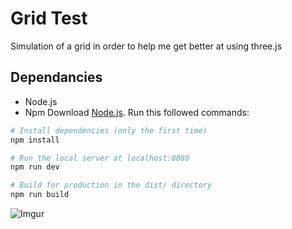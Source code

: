 # Grid Test

Simulation of a grid in order to help me get better at using three.js
## Dependancies
- Node.js
- Npm
Download [Node.js](https://nodejs.org/en/download/).
Run this followed commands:

``` bash
# Install dependencies (only the first time)
npm install

# Run the local server at localhost:8080
npm run dev

# Build for production in the dist/ directory
npm run build
```
![Imgur](https://imgur.com/AKLGXxq.gif)
